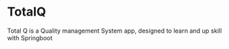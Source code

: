 # TotalQ
Total Q is a Quality management System app, designed to learn and up skill with Springboot
